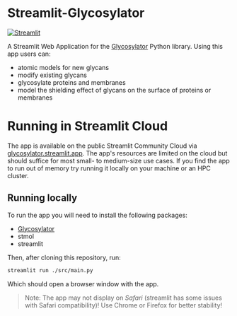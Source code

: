 # Streamlit-Glycosylator
[![Streamlit](https://static.streamlit.io/badges/streamlit_badge_black_white.svg)](https://glycosylator.streamlit.app)

A Streamlit Web Application for the [Glycosylator](https://github.com/ibmm-unibe-ch/glycosylator) Python library. Using this app users can:

- atomic models for new glycans
- modify existing glycans
- glycosylate proteins and membranes
- model the shielding effect of glycans on the surface of proteins or membranes

# Running in Streamlit Cloud
The app is available on the public Streamlit Community Cloud via [glycosylator.streamlit.app](glycosylator.streamlit.app). The app's resources are limited on the cloud but should suffice for most small- to medium-size use cases. If you find the app to run out of memory
try running it locally on your machine or an HPC cluster.

## Running locally
To run the app you will need to install the following packages: 
- [Glycosylator](https://github.com/ibmm-unibe-ch/glycosylator)
- stmol
- streamlit

Then, after cloning this repository, run:
```bash
streamlit run ./src/main.py
```
Which should open a browser window with the app. 

> Note:
> The app may not display on *Safari* (streamlit has some issues with Safari compatibility)! Use Chrome or Firefox for better stability!

